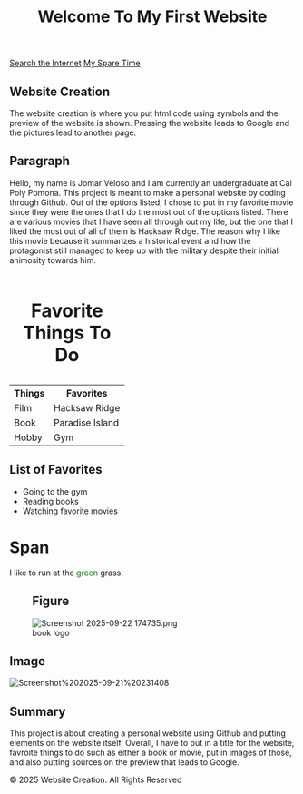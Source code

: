<!DOCTYPE html>
<html lang="en">
  
<head> 
  <!-- Requirement-1.A -->
  <title>First Website</title>
</head>
  
<body>
  <!-- Requirement-1.B -->
  <header>
    <h1>Welcome To My First Website</h1>
  </header>

  <!-- Requirement-1.D -->
  <nav>
      <!-- Requirement-1.I -->
      <a href = "https://www.google.com" objective ="_empty">Search the Internet</a>
      <!-- Requirement-1.J -->
      <a href = "sparetime.html">My Spare Time</a>
  </nav>

  <!-- Requirement-1.E -->
  <section>
    <h2>Website Creation</h2>
    <p>The website creation is where you put html code using symbols and the preview of the website is shown. Pressing the website leads to Google and the pictures lead to another page. </p>
  </section>

  <!-- Requirement-1.G -->
  <h2>Paragraph</h2>
  <p> Hello, my name is Jomar Veloso and I am currently an undergraduate at Cal Poly Pomona. This project is meant to make a personal website by coding through Github. Out of the options listed, I chose to put in my favorite movie since they were the ones that I do the most out of the options listed. There are various movies that I have seen all through out my life, but the one that I liked the most out of all of them is Hacksaw Ridge. The reason why I like this movie because it summarizes a historical event and how the protagonist still managed to keep up with the military despite their initial animosity towards him.</p>
</body>

<!-- Requirement-1.P -->
<table>
  <caption><h1>Favorite Things To Do</h1></caption>
      <tr>
         <th>Things</th>
         <th>Favorites</th>
      </tr>
       <tr>
         <td>Film</td>
         <td>Hacksaw Ridge</td>
       </tr>
       <tr>
         <td>Book</td>
         <td>Paradise Island</td>
       </tr>
       <tr>
         <td>Hobby</td>
         <td>Gym</td>
        </tr>
</table>

<!-- Requirement-1.K -->
<h2>List of Favorites</h2>
  <ul>
      <li>Going to the gym</li>
      <li>Reading books</li>
      <li>Watching favorite movies</li>
  </ul>

<!-- Requirement-1.H -->
<h1>Span</h1>
<p> I like to run at the <span style = "color:green">green</span> grass.</p>

<!-- Requirement-1.L -->
<figure>
  <h2>Figure</h2>
  <img src = "https://raw.githubusercontent.com/Ironclad-5/index.html/blob/main/Screenshot%202025-09-22%20174735.png" alt = "Screenshot 2025-09-22 174735.png">
  <!-- Requirement-1.M -->
  <figcaption>book logo</figcaption>
</figure>

<!-- Requiremet-1.N -->
  <h2>Image</h2>
    <img src = "https://raw.githubusercontent.com/Ironclad-5/webimage/blob/main/Screenshot%202025-09-21%20231408.png" alt = "Screenshot%202025-09-21%20231408">

<!-- Requirement-.Q -->
  <h2>Summary</h2>
  <p> This project is about creating a personal website using Github and putting elements on the website itself. Overall, I have to put in a title for the website, favroite things to do such as either a book or movie, put in images of those, and also putting sources on the preview that leads to Google.  </p>
 <!-- Requirement-1.C -->
  <footer>
    <p>&copy 2025 Website Creation. All Rights Reserved</p>
  </footer>
</body>
</html>
